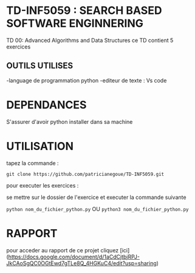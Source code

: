 # TD-INF5059 : SEARCH BASED SOFTWARE ENGINNERING 

TD 00: Advanced Algorithms and Data Structures
ce TD contient 5 exercices 

## OUTILS UTILISES 

  -language de programmation python
  -editeur de texte : Vs code

# DEPENDANCES

S'assurer d'avoir python installer dans sa machine 

# UTILISATION 

tapez la commande :

`git clone https://github.com/patricianegoue/TD-INF5059.git`


pour executer les exercices :

se mettre  sur le dossier de l'exercice et executer la commande suivante 

`python nom_du_fichier_python.py`
              OU
 `python3 nom_du_fichier_python.py`


# RAPPORT

pour acceder au rapport de ce projet cliquez [ici] (https://docs.google.com/document/d/1aCdCjtbjRPJ-JkCAoSgQC0OGtEwd7gTLe8Q_4HGKuC4/edit?usp=sharing)





